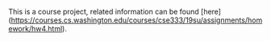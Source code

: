 This is a course project, related information can be found [here] (https://courses.cs.washington.edu/courses/cse333/19su/assignments/homework/hw4.html).